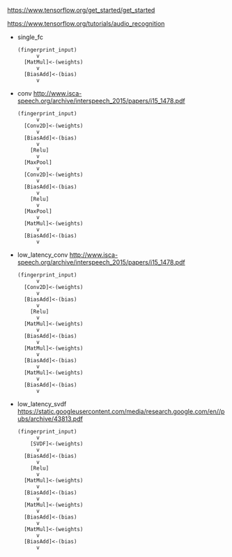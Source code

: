https://www.tensorflow.org/get_started/get_started

https://www.tensorflow.org/tutorials/audio_recognition 



* single_fc 

    ```  
  (fingerprint_input)
          v
      [MatMul]<-(weights)
          v
      [BiasAdd]<-(bias)
          v
    ```
* conv 
    http://www.isca-speech.org/archive/interspeech_2015/papers/i15_1478.pdf 

    ```  
  (fingerprint_input)
          v
      [Conv2D]<-(weights)
          v
      [BiasAdd]<-(bias)
          v
        [Relu]
          v
      [MaxPool]
          v
      [Conv2D]<-(weights)
          v
      [BiasAdd]<-(bias)
          v
        [Relu]
          v
      [MaxPool]
          v
      [MatMul]<-(weights)
          v
      [BiasAdd]<-(bias)
          v 
    ``` 

* low_latency_conv 
    http://www.isca-speech.org/archive/interspeech_2015/papers/i15_1478.pdf 

    ``` 
  (fingerprint_input)
          v
      [Conv2D]<-(weights)
          v
      [BiasAdd]<-(bias)
          v
        [Relu]
          v
      [MatMul]<-(weights)
          v
      [BiasAdd]<-(bias)
          v
      [MatMul]<-(weights)
          v
      [BiasAdd]<-(bias)
          v
      [MatMul]<-(weights)
          v
      [BiasAdd]<-(bias)
          v
    ``` 

* low_latency_svdf 
    https://static.googleusercontent.com/media/research.google.com/en//pubs/archive/43813.pdf 

    ``` 
  (fingerprint_input)
          v
        [SVDF]<-(weights)
          v
      [BiasAdd]<-(bias)
          v
        [Relu]
          v
      [MatMul]<-(weights)
          v
      [BiasAdd]<-(bias)
          v
      [MatMul]<-(weights)
          v
      [BiasAdd]<-(bias)
          v
      [MatMul]<-(weights)
          v
      [BiasAdd]<-(bias)
          v
    ``` 
